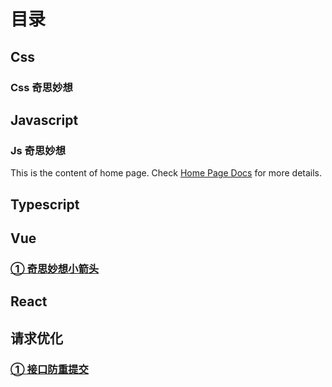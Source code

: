 # 目录

## Css

### Css 奇思妙想

## Javascript

### Js 奇思妙想

This is the content of home page. Check [Home Page Docs][default-theme-home] for more details.

[default-theme-home]: /guide/css/cssExample.md

## Typescript

## Vue

### [① 奇思妙想小箭头][vue-arrow-example]

[vue-arrow-example]: /guide/vue/arrow.md

## React

## 请求优化

### [① 接口防重提交][repeat-request]
[repeat-request]: /guide/request/repeatRequest.md